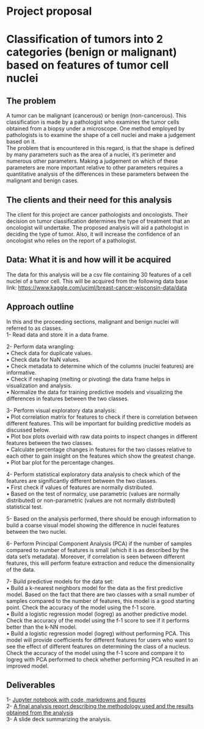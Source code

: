 # Project proposal   
   
# Classification of tumors into 2 categories (benign or malignant) based on features of tumor cell nuclei   
   
## The problem   
   
A tumor can be malignant (cancerous) or benign (non-cancerous). This classification is made by a pathologist who examines the tumor cells obtained from a biopsy under a microscope. One method employed by pathologists is to examine the shape of a cell nuclei and make a judgement based on it.    
The problem that is encountered in this regard, is that the shape is defined by many parameters such as the area of a nuclei, it’s perimeter and numerous other parameters. Making a judgement on which of these parameters are more important relative to other parameters requires a quantitative analysis of the differences in these parameters between the malignant and benign cases.     
   
## The clients and their need for this analysis   
    
The client for this project are cancer pathologists and oncologists. Their decision on tumor classification determines the type of treatment that an oncologist will undertake. The proposed analysis will aid a pathologist in deciding the type of tumor. Also, it will increase the confidence of an oncologist who relies on the report of a pathologist.   
   
## Data: What it is and how will it be acquired   
    
The data for this analysis will be a csv file containing 30 features of a cell nuclei of a tumor cell. This will be acquired from the following data base link:
https://www.kaggle.com/uciml/breast-cancer-wisconsin-data/data   
   
## Approach outline   
   
In this and the proceeding sections, malignant and benign nuclei will referred to as classes.     
   1- Read data and store it in a data frame.     
      
   2- Perform data wrangling:   
       • Check data for duplicate values.   
       • Check data for NaN values.   
       • Check metadata to determine which of the columns (nuclei features) are informative.   
       • Check if reshaping (melting or pivoting) the data frame helps in visualization and analysis.    
       • Normalize the data for training predictive models and visualizing the differences in features between the two classes.         
          
   3- Perform visual exploratory data analysis:   
       • Plot correlation matrix for features to check if there is correlation between different features. This will be important for building predictive models as discussed below.   
       • Plot box plots overlaid with raw data points to inspect changes in different features between the two classes.   
       • Calculate percentage changes in features for the two classes relative to each other to gain insight on the features which show the greatest change.   
       • Plot bar plot for the percentage changes.        
          
   4- Perform statistical exploratory data analysis to check which of the features are significantly different between the two classes.  
       • First check if values of features are normally distributed.   
       • Based on the test of normalcy, use parametric (values are normally distributed) or non-parametric (values are not normally distributed) statistical test.   
          
   5- Based on the analysis performed, there should be enough information to build a coarse visual model showing the difference in        nuclei features between the two nuclei.    
      
   6- Perform Principal Component Analysis (PCA) if the number of samples compared to number of features is small (which it is as    described by the data set’s metadata). Moreover, if correlation is seen between different features, this will perform feature extraction and reduce the dimensionality of the data.   
      
   7- Build predictive models for the data set:   
       • Build a k-nearest neighbors model for the data as the first predictive model. Based on the fact that there are two classes with a small number of samples compared to the number of features, this model is a good starting point. Check the accuracy of the model using the f-1 score.   
       • Build a logistic regression model (logreg) as another predictive model. Check the accuracy of the model using the f-1 score to see if it performs better than the k-NN model.   
       • Build a logistic regression model (logreg) without performing PCA. This model will provide coefficients for different features for users who want to see the effect of different features on determining the class of a nucleus. Check the accuracy of the model using the f-1 score and compare it to logreg with PCA performed to check whether performing PCA resulted in an improved model.   
          
## Deliverables
   
  1- [Jupyter notebook with code, markdowns and figures](https://github.com/rali88/Capstone-Project-1/blob/master/Tumor%20classification.ipynb)   
  2- [A final analysis report describing the methodology used and the results obtained from the analysis](https://github.com/rali88/Capstone-Project-1/blob/master/Analysis%20report.pdf)    
  3- A slide deck summarizing the analysis.   
